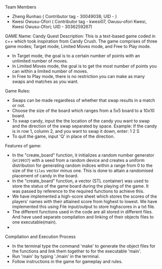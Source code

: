Team Members
- Zheng Runhao ( Contributor tag - 30049038; UID - )
- Kwesi Owusu-Ofori ( Contributor tag - kwesi07, Owusu-ofori Kwesi, Kwesi Owusu-Ofori; UID - 3036259267)

GAME
Name: Candy Quest
Description:
This is a text-based game coded in c++ which took inspiration from Candy Crush. The game comprises of three game modes; Target mode, Limited Moves mode, and Free to Play mode.
- In Target mode, the goal is to a certain number of points with an unlimited number of moves.
- In Limited Moves mode, the goal is to get the most number of points you can within a limited number of moves.
- In Free to Play mode, there is no restriction you can make as many swaps and matches as you want.
  
Game Rules:
- Swaps can be made regardless of whether that swap results in a match or not.
- Choose the size of the board which ranges from a 5x5 board to a 10x10 board.
- To swap candy, input the the location of the candy you want to swap and the direction of the swap separated by space.
   Example: If the candy is in row 1, column 2, and you want to swap it down, enter: 1 2 S
- To quit the game, input 'Q' in place of the direction.

Features of game:
- In the "create_board" function, it initializes a random number generator (`mt19937`) with a seed from a random device and creates a uniform distribution for generating random indices within a range from 0 to the size of the `tiles` vector minus one. This is done to attain a randomised placement of candy in the board.
- In the "create_board" function, a vector (STL container) was used to store the status of the game board during the playing of the game. It was passed by reference to the required functions to achieve this.
- We have implemented a high-score sheet which stores the scores of the players' names with their attained score from highest to lowest. We have implemented this using File input/output to store highscores in a txt file.
- The different functions used in the code are all stored in different files. And have used separate compilation and linking of their objects files to one executable(main).
- 

Compilation and Execution Process
- In the terminal type the command 'make' to generate the object files for the functions and link them together to for the executable 'main'.
- Run 'main' by typing './main' in the terminal.
- Follow instructions in the game for gameplay and rules.
